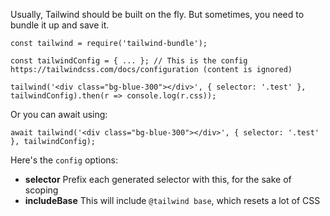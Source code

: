 Usually, Tailwind should be built on the fly. But sometimes, you need to bundle it up and save it.

```
const tailwind = require('tailwind-bundle');

const tailwindConfig = { ... }; // This is the config https://tailwindcss.com/docs/configuration (content is ignored)

tailwind('<div class="bg-blue-300"></div>', { selector: '.test' }, tailwindConfig).then(r => console.log(r.css));
```

Or you can await using:

```
await tailwind('<div class="bg-blue-300"></div>', { selector: '.test' }, tailwindConfig);
```

Here's the `config` options:

  * **selector** Prefix each generated selector with this, for the sake of scoping
  * **includeBase** This will include `@tailwind base`, which resets a lot of CSS

